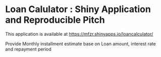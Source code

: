 # Loan Calulator : Shiny Application and Reproducible Pitch

This application is available at https://mfzr.shinyapps.io/loancalculator/

Provide Monthly installment estimate base on Loan amount, interest rate and repayment period 

